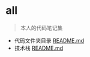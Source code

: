 # all
> 本人的代码笔记集

- 代码文件夹目录 [README.md](https://github.com/xuyj1111/all/tree/master/src/main/java/xu/all#readme)
- 技术栈 [README.md](https://github.com/xuyj1111/all/tree/master/src/main/java/xu/all/frw#readme)
